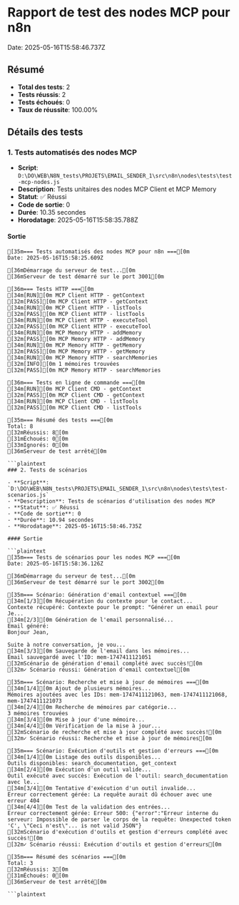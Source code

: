 # Rapport de test des nodes MCP pour n8n

Date: 2025-05-16T15:58:46.737Z

## Résumé

- **Total des tests**: 2
- **Tests réussis**: 2
- **Tests échoués**: 0
- **Taux de réussite**: 100.00%

## Détails des tests

### 1. Tests automatisés des nodes MCP

- **Script**: `D:\DO\WEB\N8N_tests\PROJETS\EMAIL_SENDER_1\src\n8n\nodes\tests\test-mcp-nodes.js`
- **Description**: Tests unitaires des nodes MCP Client et MCP Memory
- **Statut**: ✅ Réussi
- **Code de sortie**: 0
- **Durée**: 10.35 secondes
- **Horodatage**: 2025-05-16T15:58:35.788Z

#### Sortie

```plaintext
[35m=== Tests automatisés des nodes MCP pour n8n ===[0m
Date: 2025-05-16T15:58:25.609Z

[36mDémarrage du serveur de test...[0m
[36mServeur de test démarré sur le port 3001[0m

[36m=== Tests HTTP ===[0m
[34m[RUN][0m MCP Client HTTP - getContext
[32m[PASS][0m MCP Client HTTP - getContext
[34m[RUN][0m MCP Client HTTP - listTools
[32m[PASS][0m MCP Client HTTP - listTools
[34m[RUN][0m MCP Client HTTP - executeTool
[32m[PASS][0m MCP Client HTTP - executeTool
[34m[RUN][0m MCP Memory HTTP - addMemory
[32m[PASS][0m MCP Memory HTTP - addMemory
[34m[RUN][0m MCP Memory HTTP - getMemory
[32m[PASS][0m MCP Memory HTTP - getMemory
[34m[RUN][0m MCP Memory HTTP - searchMemories
[32m[INFO][0m 1 mémoires trouvées
[32m[PASS][0m MCP Memory HTTP - searchMemories

[36m=== Tests en ligne de commande ===[0m
[34m[RUN][0m MCP Client CMD - getContext
[32m[PASS][0m MCP Client CMD - getContext
[34m[RUN][0m MCP Client CMD - listTools
[32m[PASS][0m MCP Client CMD - listTools

[35m=== Résumé des tests ===[0m
Total: 8
[32mRéussis: 8[0m
[31mÉchoués: 0[0m
[33mIgnorés: 0[0m
[36mServeur de test arrêté[0m

```plaintext
### 2. Tests de scénarios

- **Script**: `D:\DO\WEB\N8N_tests\PROJETS\EMAIL_SENDER_1\src\n8n\nodes\tests\test-scenarios.js`
- **Description**: Tests de scénarios d'utilisation des nodes MCP
- **Statut**: ✅ Réussi
- **Code de sortie**: 0
- **Durée**: 10.94 secondes
- **Horodatage**: 2025-05-16T15:58:46.735Z

#### Sortie

```plaintext
[35m=== Tests de scénarios pour les nodes MCP ===[0m
Date: 2025-05-16T15:58:36.126Z

[36mDémarrage du serveur de test...[0m
[36mServeur de test démarré sur le port 3002[0m

[35m=== Scénario: Génération d'email contextuel ===[0m
[34m[1/3][0m Récupération du contexte pour le contact...
Contexte récupéré: Contexte pour le prompt: "Générer un email pour Je...
[34m[2/3][0m Génération de l'email personnalisé...
Email généré: 
Bonjour Jean,

Suite à notre conversation, je vou...
[34m[3/3][0m Sauvegarde de l'email dans les mémoires...
Email sauvegardé avec l'ID: mem-1747411121051
[32mScénario de génération d'email complété avec succès![0m
[32m✓ Scénario réussi: Génération d'email contextuel[0m

[35m=== Scénario: Recherche et mise à jour de mémoires ===[0m
[34m[1/4][0m Ajout de plusieurs mémoires...
Mémoires ajoutées avec les IDs: mem-1747411121063, mem-1747411121068, mem-1747411121073
[34m[2/4][0m Recherche de mémoires par catégorie...
3 mémoires trouvées
[34m[3/4][0m Mise à jour d'une mémoire...
[34m[4/4][0m Vérification de la mise à jour...
[32mScénario de recherche et mise à jour complété avec succès![0m
[32m✓ Scénario réussi: Recherche et mise à jour de mémoires[0m

[35m=== Scénario: Exécution d'outils et gestion d'erreurs ===[0m
[34m[1/4][0m Listage des outils disponibles...
Outils disponibles: search_documentation, get_context
[34m[2/4][0m Exécution d'un outil valide...
Outil exécuté avec succès: Exécution de l'outil: search_documentation avec le...
[34m[3/4][0m Tentative d'exécution d'un outil invalide...
Erreur correctement gérée: La requête aurait dû échouer avec une erreur 404
[34m[4/4][0m Test de la validation des entrées...
Erreur correctement gérée: Erreur 500: {"error":"Erreur interne du serveur: Impossible de parser le corps de la requête: Unexpected token 'C', \"Ceci n'est\"... is not valid JSON"}
[32mScénario d'exécution d'outils et gestion d'erreurs complété avec succès![0m
[32m✓ Scénario réussi: Exécution d'outils et gestion d'erreurs[0m

[35m=== Résumé des scénarios ===[0m
Total: 3
[32mRéussis: 3[0m
[31mÉchoués: 0[0m
[36mServeur de test arrêté[0m

```plaintext
